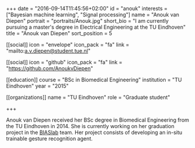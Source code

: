 +++
date = "2016-09-14T11:45:56+02:00"
id = "anouk"
interests = ["Bayesian machine learning", "Signal processing"]
name = "Anouk van Diepen"
portrait = "portraits/Anouk.jpg"
short_bio = "I am currently pursuing a master's degree in Electrical Engineering at the TU Eindhoven"
title = "Anouk van Diepen"
sort_position = 5

[[social]]
    icon = "envelope"
    icon_pack = "fa"
    link = "mailto:a.v.diepen@student.tue.nl"

[[social]]
    icon = "github"
    icon_pack = "fa"
    link = "https://github.com/AnoukvDiepen"

[[education]]
    course = "BSc in Biomedical Engineering"
    institution = "TU Eindhoven"
    year = "2015"

[[organizations]]
    name = "TU Eindhoven"
    role = "Graduate student"

+++

Anouk van Diepen received her BSc degree in Biomedical Engineering from the TU Eindhoven in 2014. She is currently working on her graduation project in the [BIASlab](http://biaslab.org) team. Her project consists of developing an in-situ trainable gesture recognition agent.
